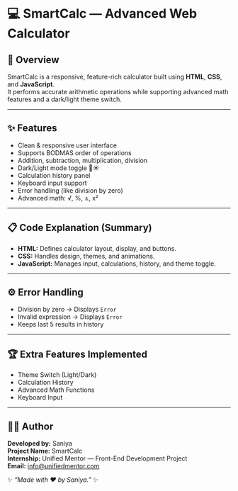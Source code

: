 # 💻 SmartCalc — Advanced Web Calculator

## 🚀 Overview
SmartCalc is a responsive, feature-rich calculator built using **HTML**, **CSS**, and **JavaScript**.  
It performs accurate arithmetic operations while supporting advanced math features and a dark/light theme switch.

---

## ✨ Features
- Clean & responsive user interface  
- Supports BODMAS order of operations  
- Addition, subtraction, multiplication, division  
- Dark/Light mode toggle 🌙☀️  
- Calculation history panel  
- Keyboard input support  
- Error handling (like division by zero)  
- Advanced math: √, %, ±, x²  

---

## 📋 Code Explanation (Summary)
- **HTML:** Defines calculator layout, display, and buttons.  
- **CSS:** Handles design, themes, and animations.  
- **JavaScript:** Manages input, calculations, history, and theme toggle.

---

## ⚙️ Error Handling
- Division by zero → Displays `Error`  
- Invalid expression → Displays `Error`  
- Keeps last 5 results in history  

---

## 🏆 Extra Features Implemented
- Theme Switch (Light/Dark)
- Calculation History
- Advanced Math Functions
- Keyboard Input  

---

## 👩‍💻 Author
**Developed by:** Saniya  
**Project Name:** SmartCalc  
**Internship:** Unified Mentor — Front-End Development Project  
**Email:** info@unifiedmentor.com  

✨ *“Made with ❤️ by Saniya.”* ✨
